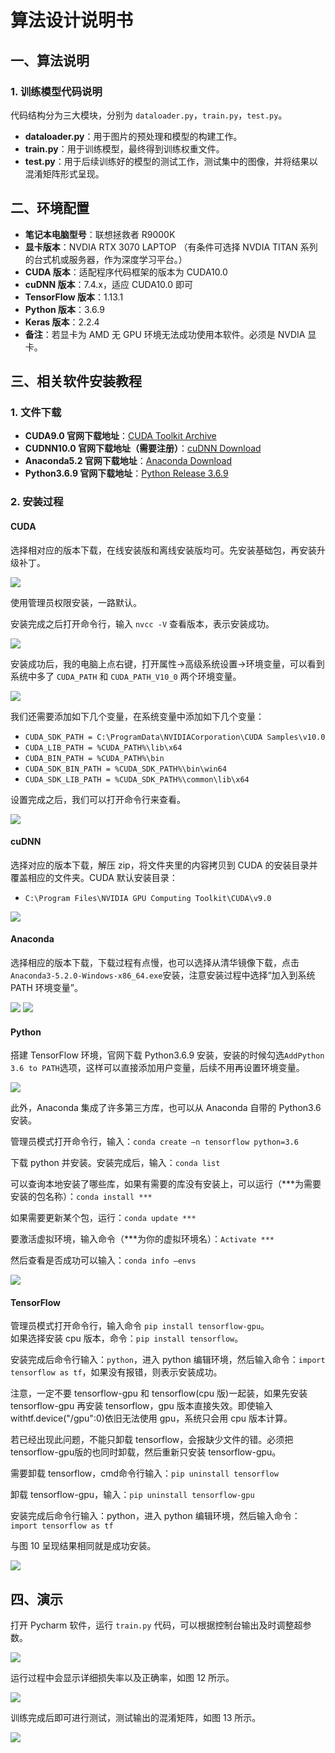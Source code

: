 # 算法设计说明书

## 一、算法说明

### 1. 训练模型代码说明

代码结构分为三大模块，分别为 `dataloader.py`，`train.py`，`test.py`。

- **dataloader.py**：用于图片的预处理和模型的构建工作。
- **train.py**：用于训练模型，最终得到训练权重文件。
- **test.py**：用于后续训练好的模型的测试工作，测试集中的图像，并将结果以混淆矩阵形式呈现。

## 二、环境配置

- **笔记本电脑型号**：联想拯救者 R9000K
- **显卡版本**：NVDIA RTX 3070 LAPTOP （有条件可选择 NVDIA TITAN 系列的台式机或服务器，作为深度学习平台。）
- **CUDA 版本**：适配程序代码框架的版本为 CUDA10.0
- **cuDNN 版本**：7.4.x，适应 CUDA10.0 即可
- **TensorFlow 版本**：1.13.1
- **Python 版本**：3.6.9
- **Keras 版本**：2.2.4
- **备注**：若显卡为 AMD 无 GPU 环境无法成功使用本软件。必须是 NVDIA 显卡。

## 三、相关软件安装教程

### 1. 文件下载

- **CUDA9.0 官网下载地址**：[CUDA Toolkit Archive](https://developer.nvidia.com/cuda-toolkit-archive)
- **CUDNN10.0 官网下载地址（需要注册）**：[cuDNN Download](https://developer.nvidia.com/rdp/cudnn-download)
- **Anaconda5.2 官网下载地址**：[Anaconda Download](https://www.anaconda.com/download/)
- **Python3.6.9 官网下载地址**：[Python Release 3.6.9](https://www.python.org/downloads/release/python-369/)

### 2. 安装过程

#### CUDA

选择相对应的版本下载，在线安装版和离线安装版均可。先安装基础包，再安装升级补丁。

![](https://github.com/FunekoZ/Apple-leaf-disease-recognition/blob/main/Image-foder/1.png) <!-- 图 1 选择对应版本的 CUDA 并下载 -->

使用管理员权限安装，一路默认。

安装完成之后打开命令行，输入 `nvcc -V` 查看版本，表示安装成功。

![](https://github.com/FunekoZ/Apple-leaf-disease-recognition/blob/main/Image-foder/2.png) <!-- 图 2 验证是否成功安装 -->

安装成功后，我的电脑上点右键，打开属性->高级系统设置->环境变量，可以看到系统中多了 `CUDA_PATH` 和 `CUDA_PATH_V10_0` 两个环境变量。

![](https://github.com/FunekoZ/Apple-leaf-disease-recognition/blob/main/Image-foder/3.png) <!-- 图 3 环境变量 -->

我们还需要添加如下几个变量，在系统变量中添加如下几个变量：

- `CUDA_SDK_PATH = C:\ProgramData\NVIDIACorporation\CUDA Samples\v10.0`
- `CUDA_LIB_PATH = %CUDA_PATH%\lib\x64`
- `CUDA_BIN_PATH = %CUDA_PATH%\bin`
- `CUDA_SDK_BIN_PATH = %CUDA_SDK_PATH%\bin\win64`
- `CUDA_SDK_LIB_PATH = %CUDA_SDK_PATH%\common\lib\x64`

设置完成之后，我们可以打开命令行来查看。

![](https://github.com/FunekoZ/Apple-leaf-disease-recognition/blob/main/Image-foder/4.png) <!-- 图 4 查看路径 -->

#### cuDNN

选择对应的版本下载，解压 zip，将文件夹里的内容拷贝到 CUDA 的安装目录并覆盖相应的文件夹。CUDA 默认安装目录：
- `C:\Program Files\NVIDIA GPU Computing Toolkit\CUDA\v9.0`

![](https://github.com/FunekoZ/Apple-leaf-disease-recognition/blob/main/Image-foder/5.png) <!-- 图 5 cuDNN 下载 -->

#### Anaconda

选择相应的版本下载，下载过程有点慢，也可以选择从清华镜像下载，点击`Anaconda3-5.2.0-Windows-x86_64.exe`安装，注意安装过程中选择“加入到系统 PATH 环境变量”。

![](https://github.com/FunekoZ/Apple-leaf-disease-recognition/blob/main/Image-foder/6.png) <!-- 图 6 Anaconda 下载 -->
![](https://github.com/FunekoZ/Apple-leaf-disease-recognition/blob/main/Image-foder/7.png) <!-- 图 7 添加进入环境变量 -->

#### Python

搭建 TensorFlow 环境，官网下载 Python3.6.9 安装，安装的时候勾选`AddPython 3.6 to PATH`选项，这样可以直接添加用户变量，后续不用再设置环境变量。

![](https://github.com/FunekoZ/Apple-leaf-disease-recognition/blob/main/Image-foder/8.png) <!-- 图 8 python 下载 -->

此外，Anaconda 集成了许多第三方库，也可以从 Anaconda 自带的 Python3.6安装。  

管理员模式打开命令行，输入：`conda create –n tensorflow python=3.6`  

下载 python 并安装。安装完成后，输入：`conda list`  

可以查询本地安装了哪些库，如果有需要的库没有安装上，可以运行（***为需要安装的包名称）：`conda install ***`  

如果需要更新某个包，运行：`conda update ***`  

要激活虚拟环境，输入命令（***为你的虚拟环境名）：`Activate ***`  

然后查看是否成功可以输入：`conda info –envs`

![](https://github.com/FunekoZ/Apple-leaf-disease-recognition/blob/main/Image-foder/9.png) <!-- 图 9 激活 TensorFlow 环境 -->

#### TensorFlow

管理员模式打开命令行，输入命令 `pip install tensorflow-gpu`。  
如果选择安装 cpu 版本，命令：`pip install tensorflow`。

安装完成后命令行输入：`python`，进入 python 编辑环境，然后输入命令：`import tensorflow as tf`，如果没有报错，则表示安装成功。

注意，一定不要 tensorflow-gpu 和 tensorflow(cpu 版)一起装，如果先安装 tensorflow-gpu 再安装 tensorflow，gpu 版本直接失效。即使输入
withtf.device("/gpu":0)依旧无法使用 gpu，系统只会用 cpu 版本计算。

若已经出现此问题，不能只卸载 tensorflow，会报缺少文件的错。必须把tensorflow-gpu版的也同时卸载，然后重新只安装 tensorflow-gpu。

需要卸载 tensorflow，cmd命令行输入：`pip uninstall tensorflow`

卸载 tensorflow-gpu，输入：`pip uninstall tensorflow-gpu`

安装完成后命令行输入：python，进入 python 编辑环境，然后输入命令：`import tensorflow as tf`

与图 10 呈现结果相同就是成功安装。

![](https://github.com/FunekoZ/Apple-leaf-disease-recognition/blob/main/Image-foder/10.png) <!-- 图 10 安装成功 -->

## 四、演示

打开 Pycharm 软件，运行 `train.py` 代码，可以根据控制台输出及时调整超参数。

![](https://github.com/FunekoZ/Apple-leaf-disease-recognition/blob/main/Image-foder/11.png) <!-- 图 11 运行环境 -->

运行过程中会显示详细损失率以及正确率，如图 12 所示。

![](https://github.com/FunekoZ/Apple-leaf-disease-recognition/blob/main/Image-foder/12.png) <!-- 图 12 训练过程 -->

训练完成后即可进行测试，测试输出的混淆矩阵，如图 13 所示。

![](https://github.com/FunekoZ/Apple-leaf-disease-recognition/blob/main/Image-foder/13.png) <!-- 图 13 测试集结果 -->
